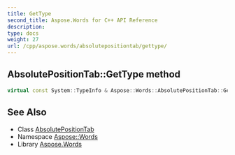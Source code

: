 ```yaml
---
title: GetType
second_title: Aspose.Words for C++ API Reference
description: 
type: docs
weight: 27
url: /cpp/aspose.words/absolutepositiontab/gettype/
---
```

## AbsolutePositionTab::GetType method




```cpp
virtual const System::TypeInfo & Aspose::Words::AbsolutePositionTab::GetType() const override
```

## See Also

* Class [AbsolutePositionTab](../)
* Namespace [Aspose::Words](../../)
* Library [Aspose.Words](../../../)
